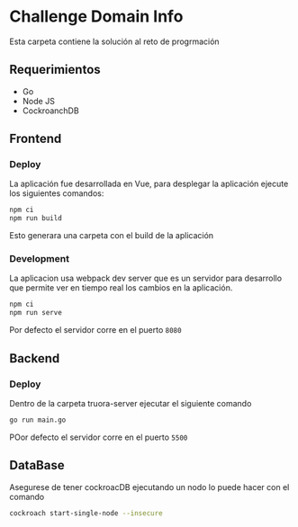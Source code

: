 # Challenge Domain Info
Esta carpeta contiene la solución al reto de progrmación

## Requerimientos
- Go
- Node JS
- CockroanchDB

## Frontend
### Deploy
La aplicación fue desarrollada en Vue, para desplegar la aplicación ejecute los siguientes comandos:
```bash
npm ci 
npm run build
```
Esto generara una carpeta con el build de la aplicación

### Development
La aplicacion usa webpack dev server que es un servidor para desarrollo que permite ver en tiempo real los cambios en la aplicación.

```bash
npm ci
npm run serve
```
Por defecto el servidor corre en el puerto `8080`

## Backend

### Deploy
Dentro de la carpeta truora-server ejecutar el siguiente comando
```bash
go run main.go
```

POor defecto el servidor corre en el puerto `5500`


## DataBase
Asegurese de tener cockroacDB ejecutando un nodo lo puede hacer con el comando 
```bash
cockroach start-single-node --insecure
```


